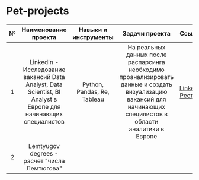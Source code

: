 # Pet-projects
| № | Наименование проекта | Навыки и инструменты | Задачи проекта | Ссылка |
| :--------------------: |:--------------------: | :---------------------: |:---------------------------:|:---------------------------:|
| 1 |LinkedIn -  Исследование вакансий Data Analyst, Data Scientist, BI Analyst в Европе для начинающих специалистов | Python, Pandas, Re, Tableau| На реальных данных после распарсинга необходимо проанализировать данные и создать визуализацию вакансий для начинающих специлистов в области аналитики в Европе|[LinkedIn Рестарт](https://github.com/ekaterina-zakharova/Pet-projects/blob/main/LinkedIn%20Рестарт/Masterskaya%20-%20LinkedIn%20-%20pet-project.ipynb) |
| 2 |Lemtyugov degrees - расчет "числа Лемтюгова" |  |  | |
